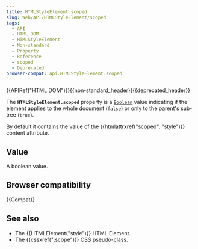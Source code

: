 ```yaml
---
title: HTMLStyleElement.scoped
slug: Web/API/HTMLStyleElement/scoped
tags:
  - API
  - HTML DOM
  - HTMLStyleElement
  - Non-standard
  - Property
  - Reference
  - scoped
  - Deprecated
browser-compat: api.HTMLStyleElement.scoped
---
```

{{APIRef("HTML DOM")}}{{non-standard_header}}{{deprecated_header}}

The **`HTMLStyleElement.scoped`** property is a [`Boolean`](/en-US/docs/Web/API/Boolean) value indicating if the
element applies to the whole document (`false`) or only to the parent's
sub-tree (`true`).

By default it contains the value of the {{htmlattrxref("scoped", "style")}} content
attribute.

## Value

A boolean value.

## Browser compatibility

{{Compat}}

## See also

- The {{HTMLElement("style")}} HTML Element.
- The {{cssxref(":scope")}} CSS pseudo-class.
